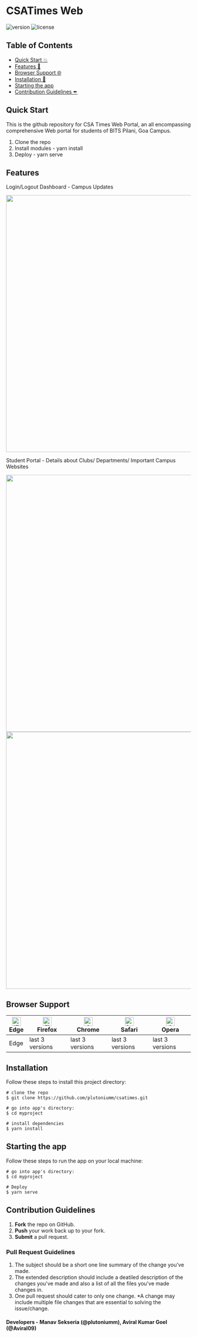 # CSATimes Web

![version](https://img.shields.io/badge/version-1.0.0-blue.svg) ![license](https://img.shields.io/badge/license-MIT-blue.svg)

## Table of Contents
- [Quick Start :boom:](#quick-start)
- [Features 🧾](#features)
- [Browser Support 🌐](#browser-support)
- [Installation 🐣](#installation)
- [Starting the app](#starting-the-app)
- [Contribution Guidelines ✒](#contribution-guidelines)

## Quick Start
This is the github repository for CSA Times Web Portal, an all encompassing comprehensive Web portal for students of BITS Pilani, Goa Campus.
1. Clone the repo
2. Install modules - yarn install
3. Deploy - yarn serve

## Features

Login/Logout
Dashboard - Campus Updates

<img src="https://github.com/plutoniumm/csatimes/blob/master/csa/Dash.png" width="700px">

Student Portal - Details about Clubs/ Departments/ Important Campus Websites

<img src="https://github.com/plutoniumm/csatimes/blob/master/csa/Student%20portal.png" width="700px">
<img src="https://github.com/plutoniumm/csatimes/blob/master/csa/Student%20portal%202.png" width="700px">

## Browser Support
| [<img src="https://raw.githubusercontent.com/alrra/browser-logos/master/src/edge/edge_48x48.png" alt="IE / Edge" width="24px" height="24px" />](http://godban.github.io/browsers-support-badges/)</br>Edge | [<img src="https://raw.githubusercontent.com/alrra/browser-logos/master/src/firefox/firefox_48x48.png" alt="Firefox" width="24px" height="24px" />](http://godban.github.io/browsers-support-badges/)</br>Firefox | [<img src="https://raw.githubusercontent.com/alrra/browser-logos/master/src/chrome/chrome_48x48.png" alt="Chrome" width="24px" height="24px" />](http://godban.github.io/browsers-support-badges/)</br>Chrome | [<img src="https://raw.githubusercontent.com/alrra/browser-logos/master/src/safari/safari_48x48.png" alt="Safari" width="24px" height="24px" />](http://godban.github.io/browsers-support-badges/)</br>Safari | [<img src="https://raw.githubusercontent.com/alrra/browser-logos/master/src/opera/opera_48x48.png" alt="Opera" width="24px" height="24px" />](http://godban.github.io/browsers-support-badges/)</br>Opera |
| ---------------------------------------------------------------------------------------------------------------------------------------------------------------------------------------------------------- | ----------------------------------------------------------------------------------------------------------------------------------------------------------------------------------------------------------------- | ------------------------------------------------------------------------------------------------------------------------------------------------------------------------------------------------------------- | ------------------------------------------------------------------------------------------------------------------------------------------------------------------------------------------------------------- | --------------------------------------------------------------------------------------------------------------------------------------------------------------------------------------------------------- |
| Edge                                                                                                                                                                                                       | last 3 versions                                                                                                                                                                                                   | last 3 versions                                                                                                                                                                                               | last 3 versions                                                                                                                                                                                               | last 3 versions                                                                                                                                                                                           |

## Installation

Follow these steps to install this project directory:

```
# clone the repo
$ git clone https://github.com/plutoniumm/csatimes.git

# go into app's directory:
$ cd myproject

# install dependencies
$ yarn install

```

## Starting the app

Follow these steps to run the app on your local machine:

```
# go into app's directory:
$ cd myproject

# Deploy
$ yarn serve

```

## Contribution Guidelines
1. **Fork** the repo on GitHub.
4. **Push** your work back up to your fork.
5. **Submit** a pull request.

### Pull Request Guidelines
1. The subject should be a short one line summary of the change you've made.
2. The extended description should include a deatiled description of the changes you've made and also a list of all the files you've made changes in.
3. One pull request should cater to only one change. *A change may include multiple file changes that are essential to solving the issue/change.

#### Developers - Manav Sekseria (@plutoniumm), Aviral Kumar Goel (@Aviral09)
